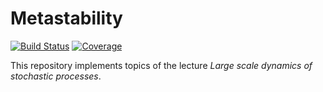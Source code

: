# Metastability

[![Build Status](https://github.com/JohannesNaegele/Metastability.jl/actions/workflows/CI.yml/badge.svg?branch=main)](https://github.com/JohannesNaegele/Metastability.jl/actions/workflows/CI.yml?query=branch%3Amain)
[![Coverage](https://codecov.io/gh/JohannesNaegele/Metastability.jl/branch/main/graph/badge.svg)](https://codecov.io/gh/JohannesNaegele/Metastability.jl)

This repository implements topics of the lecture *Large scale dynamics of stochastic processes*.
